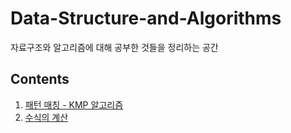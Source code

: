 # Data-Structure-and-Algorithms
자료구조와 알고리즘에 대해 공부한 것들을 정리하는 공간

## Contents
1. [패턴 매칭 - KMP 알고리즘](https://github.com/LeeChangYoon/Data-Structure-and-Algorithms/tree/main/Pattern-Matching)
2. [수식의 계산](https://github.com/LeeChangYoon/Data-Structure-and-Algorithms/tree/main/Formula-Calculation)
